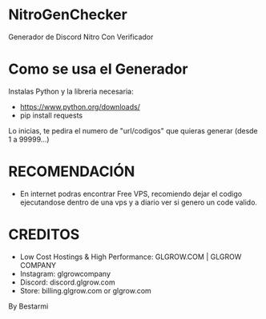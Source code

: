 # NitroGenChecker
Generador de Discord Nitro Con Verificador

# Como se usa el Generador
Instalas Python y la libreria necesaria:
  - https://www.python.org/downloads/
  - pip install requests
    
Lo inicias, te pedira el numero de "url/codigos" que quieras generar (desde 1 a 99999...)

# RECOMENDACIÓN
  - En internet podras encontrar Free VPS, recomiendo dejar
    el codigo ejecutandose dentro de una vps y a diario ver
    si genero un code valido.
# CREDITOS
 - Low Cost Hostings & High Performance: GLGROW.COM | GLGROW COMPANY
 - Instagram: glgrowcompany
 - Discord: discord.glgrow.com
 - Store: billing.glgrow.com or glgrow.com

 By Bestarmi
